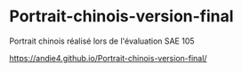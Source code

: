 # Portrait-chinois-version-final
Portrait chinois réalisé lors de l'évaluation SAE 105

https://andie4.github.io/Portrait-chinois-version-final/

